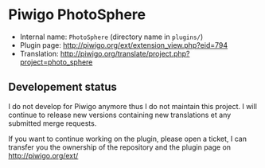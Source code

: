 # Piwigo PhotoSphere

* Internal name: `PhotoSphere` (directory name in `plugins/`)
* Plugin page: http://piwigo.org/ext/extension_view.php?eid=794
* Translation: http://piwigo.org/translate/project.php?project=photo_sphere

## Developement status

I do not develop for Piwigo anymore thus I do not maintain this project. I will continue to release new versions containing new translations et any submitted merge requests.

If you want to continue working on the plugin, please open a ticket, I can transfer you the ownership of the repository and the plugin page on http://piwigo.org/ext/